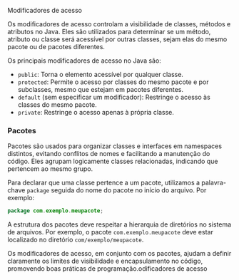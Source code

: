 Modificadores de acesso

Os modificadores de acesso controlam a visibilidade de classes, métodos e atributos no Java. Eles são utilizados para determinar se um método, atributo ou classe será acessível por outras classes, sejam elas do mesmo pacote ou de pacotes diferentes.

Os principais modificadores de acesso no Java são:
- `public`: Torna o elemento acessível por qualquer classe.
- `protected`: Permite o acesso por classes do mesmo pacote e por subclasses, mesmo que estejam em pacotes diferentes.
- `default` (sem especificar um modificador): Restringe o acesso às classes do mesmo pacote.
- `private`: Restringe o acesso apenas à própria classe.

### Pacotes

Pacotes são usados para organizar classes e interfaces em namespaces distintos, evitando conflitos de nomes e facilitando a manutenção do código. Eles agrupam logicamente classes relacionadas, indicando que pertencem ao mesmo grupo.

Para declarar que uma classe pertence a um pacote, utilizamos a palavra-chave `package` seguida do nome do pacote no início do arquivo. Por exemplo:
```java
package com.exemplo.meupacote;
```

A estrutura dos pacotes deve respeitar a hierarquia de diretórios no sistema de arquivos. Por exemplo, o pacote `com.exemplo.meupacote` deve estar localizado no diretório `com/exemplo/meupacote`.

Os modificadores de acesso, em conjunto com os pacotes, ajudam a definir claramente os limites de visibilidade e encapsulamento no código, promovendo boas práticas de programação.odificadores de acesso